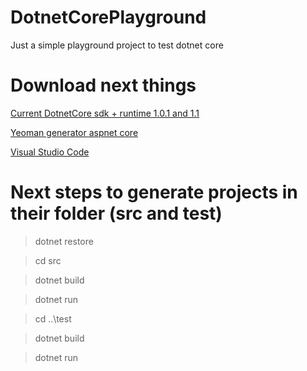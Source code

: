 # DotnetCorePlayground
Just a simple playground project to test dotnet core

# Download next things
[Current DotnetCore sdk + runtime 1.0.1 and 1.1](https://www.microsoft.com/net/download/core)

[Yeoman generator aspnet core](https://github.com/OmniSharp/generator-aspnet)

[Visual Studio Code](https://code.visualstudio.com/Download)

# Next steps to generate projects in their folder (src and test)
> dotnet restore

> cd src

> dotnet build

> dotnet run

> cd ..\test

> dotnet build

> dotnet run
